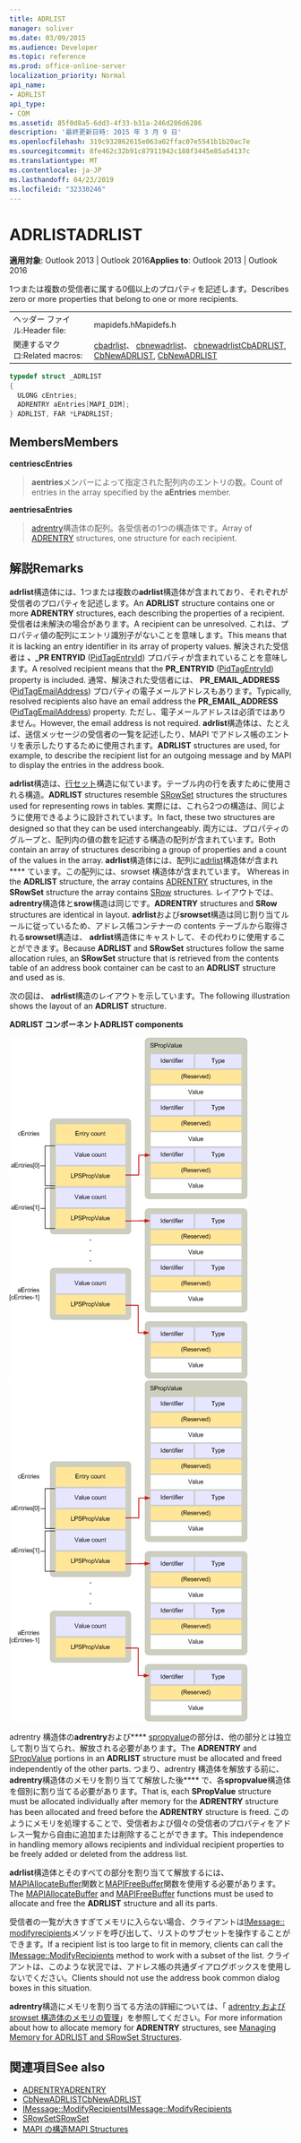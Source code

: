 ```yaml
---
title: ADRLIST
manager: soliver
ms.date: 03/09/2015
ms.audience: Developer
ms.topic: reference
ms.prod: office-online-server
localization_priority: Normal
api_name:
- ADRLIST
api_type:
- COM
ms.assetid: 85f0d8a5-6dd3-4f33-b31a-246d286d6286
description: '最終更新日時: 2015 年 3 月 9 日'
ms.openlocfilehash: 319c932862615e063a02ffac07e5541b1b20ac7e
ms.sourcegitcommit: 8fe462c32b91c87911942c188f3445e85a54137c
ms.translationtype: MT
ms.contentlocale: ja-JP
ms.lasthandoff: 04/23/2019
ms.locfileid: "32330246"
---
```

# <a name="adrlist"></a><span data-ttu-id="2373c-103">ADRLIST</span><span class="sxs-lookup"><span data-stu-id="2373c-103">ADRLIST</span></span>

<span data-ttu-id="2373c-104">**適用対象**: Outlook 2013 | Outlook 2016</span><span class="sxs-lookup"><span data-stu-id="2373c-104">**Applies to**: Outlook 2013 | Outlook 2016</span></span> 
  
<span data-ttu-id="2373c-105">1つまたは複数の受信者に属する0個以上のプロパティを記述します。</span><span class="sxs-lookup"><span data-stu-id="2373c-105">Describes zero or more properties that belong to one or more recipients.</span></span> 
  
|||
|:-----|:-----|
|<span data-ttu-id="2373c-106">ヘッダー ファイル:</span><span class="sxs-lookup"><span data-stu-id="2373c-106">Header file:</span></span>  <br/> |<span data-ttu-id="2373c-107">mapidefs.h</span><span class="sxs-lookup"><span data-stu-id="2373c-107">Mapidefs.h</span></span>  <br/> |
|<span data-ttu-id="2373c-108">関連するマクロ:</span><span class="sxs-lookup"><span data-stu-id="2373c-108">Related macros:</span></span>  <br/> |<span data-ttu-id="2373c-109">[cbadrlist](cbadrlist.md)、 [cbnewadrlist](cbnewadrlist.md)、 [cbnewadrlist](cbnewadrlist.md)</span><span class="sxs-lookup"><span data-stu-id="2373c-109">[CbADRLIST](cbadrlist.md), [CbNewADRLIST](cbnewadrlist.md), [CbNewADRLIST](cbnewadrlist.md)</span></span> <br/> |
   
```cpp
typedef struct _ADRLIST
{
  ULONG cEntries;
  ADRENTRY aEntries[MAPI_DIM];
} ADRLIST, FAR *LPADRLIST;

```

## <a name="members"></a><span data-ttu-id="2373c-110">Members</span><span class="sxs-lookup"><span data-stu-id="2373c-110">Members</span></span>

<span data-ttu-id="2373c-111">**centries**</span><span class="sxs-lookup"><span data-stu-id="2373c-111">**cEntries**</span></span>
  
> <span data-ttu-id="2373c-112">**aentries**メンバーによって指定された配列内のエントリの数。</span><span class="sxs-lookup"><span data-stu-id="2373c-112">Count of entries in the array specified by the **aEntries** member.</span></span> 
    
<span data-ttu-id="2373c-113">**aentries**</span><span class="sxs-lookup"><span data-stu-id="2373c-113">**aEntries**</span></span>
  
> <span data-ttu-id="2373c-114">[adrentry](adrentry.md)構造体の配列。各受信者の1つの構造体です。</span><span class="sxs-lookup"><span data-stu-id="2373c-114">Array of [ADRENTRY](adrentry.md) structures, one structure for each recipient.</span></span> 
    
## <a name="remarks"></a><span data-ttu-id="2373c-115">解説</span><span class="sxs-lookup"><span data-stu-id="2373c-115">Remarks</span></span>

<span data-ttu-id="2373c-116">**adrlist**構造体には、1つまたは複数の**adrlist**構造体が含まれており、それぞれが受信者のプロパティを記述します。</span><span class="sxs-lookup"><span data-stu-id="2373c-116">An **ADRLIST** structure contains one or more **ADRENTRY** structures, each describing the properties of a recipient.</span></span> <span data-ttu-id="2373c-117">受信者は未解決の場合があります。</span><span class="sxs-lookup"><span data-stu-id="2373c-117">A recipient can be unresolved.</span></span> <span data-ttu-id="2373c-118">これは、プロパティ値の配列にエントリ識別子がないことを意味します。</span><span class="sxs-lookup"><span data-stu-id="2373c-118">This means that it is lacking an entry identifier in its array of property values.</span></span> <span data-ttu-id="2373c-119">解決された受信者は **、\_PR ENTRYID** ([PidTagEntryId](pidtagentryid-canonical-property.md)) プロパティが含まれていることを意味します。</span><span class="sxs-lookup"><span data-stu-id="2373c-119">A resolved recipient means that the **PR\_ENTRYID** ([PidTagEntryId](pidtagentryid-canonical-property.md)) property is included.</span></span> <span data-ttu-id="2373c-120">通常、解決された受信者には、 **PR_EMAIL_ADDRESS** ([PidTagEmailAddress](pidtagemailaddress-canonical-property.md)) プロパティの電子メールアドレスもあります。</span><span class="sxs-lookup"><span data-stu-id="2373c-120">Typically, resolved recipients also have an email address the **PR_EMAIL_ADDRESS** ([PidTagEmailAddress](pidtagemailaddress-canonical-property.md)) property.</span></span> <span data-ttu-id="2373c-121">ただし、電子メールアドレスは必須ではありません。</span><span class="sxs-lookup"><span data-stu-id="2373c-121">However, the email address is not required.</span></span> <span data-ttu-id="2373c-122">**adrlist**構造体は、たとえば、送信メッセージの受信者の一覧を記述したり、MAPI でアドレス帳のエントリを表示したりするために使用されます。</span><span class="sxs-lookup"><span data-stu-id="2373c-122">**ADRLIST** structures are used, for example, to describe the recipient list for an outgoing message and by MAPI to display the entries in the address book.</span></span> 
  
<span data-ttu-id="2373c-123">**adrlist**構造は、[行セット](srowset.md)構造に似ています。テーブル内の行を表すために使用される構造。</span><span class="sxs-lookup"><span data-stu-id="2373c-123">**ADRLIST** structures resemble [SRowSet](srowset.md) structures the structures used for representing rows in tables.</span></span> <span data-ttu-id="2373c-124">実際には、これら2つの構造は、同じように使用できるように設計されています。</span><span class="sxs-lookup"><span data-stu-id="2373c-124">In fact, these two structures are designed so that they can be used interchangeably.</span></span> <span data-ttu-id="2373c-125">両方には、プロパティのグループと、配列内の値の数を記述する構造の配列が含まれています。</span><span class="sxs-lookup"><span data-stu-id="2373c-125">Both contain an array of structures describing a group of properties and a count of the values in the array.</span></span> <span data-ttu-id="2373c-126">**adrlist**構造体には、配列に[adrlist](adrentry.md)構造体が含まれ\*\*\*\* ています。この配列には、srowset 構造体が含まれています。 [](srow.md)</span><span class="sxs-lookup"><span data-stu-id="2373c-126">Whereas in the **ADRLIST** structure, the array contains [ADRENTRY](adrentry.md) structures, in the **SRowSet** structure the array contains [SRow](srow.md) structures.</span></span> <span data-ttu-id="2373c-127">レイアウトでは、 **adrentry**構造体と**srow**構造は同じです。</span><span class="sxs-lookup"><span data-stu-id="2373c-127">**ADRENTRY** structures and **SRow** structures are identical in layout.</span></span> <span data-ttu-id="2373c-128">**adrlist**および**srowset**構造は同じ割り当てルールに従っているため、アドレス帳コンテナーの contents テーブルから取得される**srowset**構造は、 **adrlist**構造体にキャストして、その代わりに使用することができます。</span><span class="sxs-lookup"><span data-stu-id="2373c-128">Because **ADRLIST** and **SRowSet** structures follow the same allocation rules, an **SRowSet** structure that is retrieved from the contents table of an address book container can be cast to an **ADRLIST** structure and used as is.</span></span> 
  
<span data-ttu-id="2373c-129">次の図は、 **adrlist**構造のレイアウトを示しています。</span><span class="sxs-lookup"><span data-stu-id="2373c-129">The following illustration shows the layout of an **ADRLIST** structure.</span></span> 
  
<span data-ttu-id="2373c-130">**ADRLIST コンポーネント**</span><span class="sxs-lookup"><span data-stu-id="2373c-130">**ADRLIST components**</span></span>
  
<span data-ttu-id="2373c-131">![adrlist コンポーネント](media/amapi_18.gif "adrlist コンポーネント")</span><span class="sxs-lookup"><span data-stu-id="2373c-131">![ADRLIST components](media/amapi_18.gif "ADRLIST components")</span></span>
  
<span data-ttu-id="2373c-132">adrentry 構造体の**adrentry**および\*\*\*\* [spropvalue](spropvalue.md)の部分は、他の部分とは独立して割り当てられ、解放される必要があります。</span><span class="sxs-lookup"><span data-stu-id="2373c-132">The **ADRENTRY** and [SPropValue](spropvalue.md) portions in an **ADRLIST** structure must be allocated and freed independently of the other parts.</span></span> <span data-ttu-id="2373c-133">つまり、adrentry 構造体を解放する前に、 **adrentry**構造体のメモリを割り当てて解放した後\*\*\*\* で、各**spropvalue**構造体を個別に割り当てる必要があります。</span><span class="sxs-lookup"><span data-stu-id="2373c-133">That is, each **SPropValue** structure must be allocated individually after memory for the **ADRENTRY** structure has been allocated and freed before the **ADRENTRY** structure is freed.</span></span> <span data-ttu-id="2373c-134">このようにメモリを処理することで、受信者および個々の受信者のプロパティをアドレス一覧から自由に追加または削除することができます。</span><span class="sxs-lookup"><span data-stu-id="2373c-134">This independence in handling memory allows recipients and individual recipient properties to be freely added or deleted from the address list.</span></span> 
  
<span data-ttu-id="2373c-135">**adrlist**構造体とそのすべての部分を割り当てて解放するには、 [MAPIAllocateBuffer](mapiallocatebuffer.md)関数と[MAPIFreeBuffer](mapifreebuffer.md)関数を使用する必要があります。</span><span class="sxs-lookup"><span data-stu-id="2373c-135">The [MAPIAllocateBuffer](mapiallocatebuffer.md) and [MAPIFreeBuffer](mapifreebuffer.md) functions must be used to allocate and free the **ADRLIST** structure and all its parts.</span></span> 
  
<span data-ttu-id="2373c-136">受信者の一覧が大きすぎてメモリに入らない場合、クライアントは[IMessage:: modifyrecipients](imessage-modifyrecipients.md)メソッドを呼び出して、リストのサブセットを操作することができます。</span><span class="sxs-lookup"><span data-stu-id="2373c-136">If a recipient list is too large to fit in memory, clients can call the [IMessage::ModifyRecipients](imessage-modifyrecipients.md) method to work with a subset of the list.</span></span> <span data-ttu-id="2373c-137">クライアントは、このような状況では、アドレス帳の共通ダイアログボックスを使用しないでください。</span><span class="sxs-lookup"><span data-stu-id="2373c-137">Clients should not use the address book common dialog boxes in this situation.</span></span> 
  
<span data-ttu-id="2373c-138">**adrentry**構造にメモリを割り当てる方法の詳細については、「 [adrentry および srowset 構造体のメモリの管理](managing-memory-for-adrlist-and-srowset-structures.md)」を参照してください。</span><span class="sxs-lookup"><span data-stu-id="2373c-138">For more information about how to allocate memory for **ADRENTRY** structures, see [Managing Memory for ADRLIST and SRowSet Structures](managing-memory-for-adrlist-and-srowset-structures.md).</span></span> 
  
## <a name="see-also"></a><span data-ttu-id="2373c-139">関連項目</span><span class="sxs-lookup"><span data-stu-id="2373c-139">See also</span></span>

- [<span data-ttu-id="2373c-140">ADRENTRY</span><span class="sxs-lookup"><span data-stu-id="2373c-140">ADRENTRY</span></span>](adrentry.md)  
- [<span data-ttu-id="2373c-141">CbNewADRLIST</span><span class="sxs-lookup"><span data-stu-id="2373c-141">CbNewADRLIST</span></span>](cbnewadrlist.md) 
- [<span data-ttu-id="2373c-142">IMessage::ModifyRecipients</span><span class="sxs-lookup"><span data-stu-id="2373c-142">IMessage::ModifyRecipients</span></span>](imessage-modifyrecipients.md) 
- [<span data-ttu-id="2373c-143">SRowSet</span><span class="sxs-lookup"><span data-stu-id="2373c-143">SRowSet</span></span>](srowset.md)
- [<span data-ttu-id="2373c-144">MAPI の構造</span><span class="sxs-lookup"><span data-stu-id="2373c-144">MAPI Structures</span></span>](mapi-structures.md)

